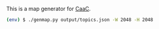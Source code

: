 This is a map generator for [CaaC](http://cityasacampus.org/).

```bash
(env) $ ./genmap.py output/topics.json -W 2048 -H 2048
```
